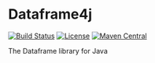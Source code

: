 # Dataframe4j
[![Build Status](https://travis-ci.org/myui/dataframe4j.svg?branch=master)](https://travis-ci.org/myui/dataframe4j)
[![License](http://img.shields.io/:license-Apache_v2-blue.svg)](https://github.com/myui/dataframe4j/blob/master/LICENSE)
[![Maven Central](https://maven-badges.herokuapp.com/maven-central/io.github.myui/dataframe4j/badge.svg)](https://maven-badges.herokuapp.com/maven-central/io.github.myui/dataframe4j)

The Dataframe library for Java
